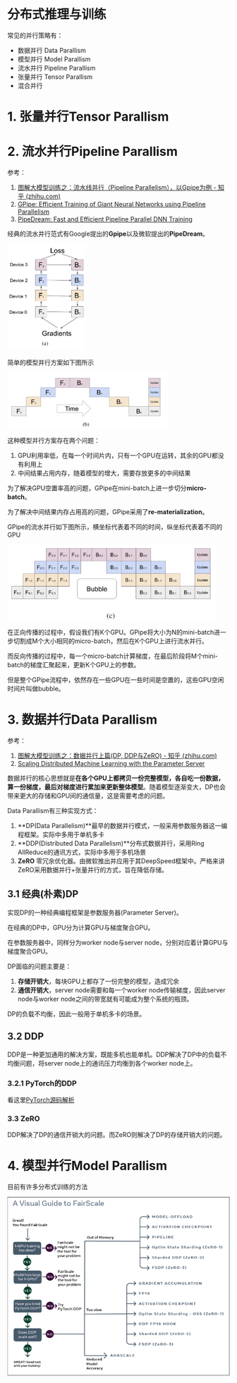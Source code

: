 # 分布式推理与训练

常见的并行策略有：

- 数据并行 Data Parallism
- 模型并行 Model Parallism
- 流水并行 Pipeline Parallism
- 张量并行 Tensor Parallism
- 混合并行



# 1. 张量并行Tensor Parallism





# 2. 流水并行Pipeline Parallism

参考：

1. [图解大模型训练之：流水线并行（Pipeline Parallelism），以Gpipe为例 - 知乎 (zhihu.com)](https://zhuanlan.zhihu.com/p/613196255)
2. [GPipe: Efficient Training of Giant Neural Networks using Pipeline Parallelism](https://arxiv.org/abs/1811.06965)
3. [PipeDream: Fast and Efficient Pipeline Parallel DNN Training](https://arxiv.org/abs/1806.03377)



经典的流水并行范式有Google提出的**Gpipe**以及微软提出的**PipeDream**。



<img src="assets/image-20240912180247452.png" alt="image-20240912180247452" style="zoom:50%;" />



简单的模型并行方案如下图所示

<img src="assets/image-20240912180226280.png" alt="image-20240912180226280" style="zoom:50%;" />

这种模型并行方案存在两个问题：

1. GPU利用率低，在每一个时间片内，只有一个GPU在运转，其余的GPU都没有利用上
2. 中间结果占用内存，随着模型的增大，需要存放更多的中间结果



为了解决GPU空置率高的问题，GPipe在mini-batch上进一步切分**micro-batch**。

为了解决中间结果内存占用高的问题，GPipe采用了**re-materialization**。



GPipe的流水并行如下图所示，横坐标代表着不同的时间，纵坐标代表着不同的GPU

<img src="assets/image-20240912180312933.png" alt="image-20240912180312933" style="zoom: 67%;" />

在正向传播的过程中，假设我们有K个GPU。GPipe将大小为N的mini-batch进一步切割成M个大小相同的micro-batch，然后在K个GPU上进行流水并行。

而反向传播的过程中，每一个micro-batch计算梯度，在最后阶段将M个mini-batch的梯度汇聚起来，更新K个GPU上的参数。



但是整个GPipe流程中，依然存在一些GPU在一些时间是空置的，这些GPU空闲时间片叫做bubble。





# 3. 数据并行Data Parallism

参考：

1. [图解大模型训练之：数据并行上篇(DP, DDP与ZeRO) - 知乎 (zhihu.com)](https://zhuanlan.zhihu.com/p/617133971)
2. [Scaling Distributed Machine Learning  with the Parameter Server](https://www.usenix.org/system/files/conference/osdi14/osdi14-paper-li_mu.pdf)

数据并行的核心思想就是**在各个GPU上都拷贝一份完整模型，各自吃一份数据，算一份梯度，最后对梯度进行累加来更新整体模型**。随着模型逐渐变大，DP也会带来更大的存储和GPU间的通信量，这是需要考虑的问题。



Data Parallism有三种实现方式：

1. **DP(Data Parallelism)**最早的数据并行模式，一般采用参数服务器这一编程框架。实际中多用于单机多卡
2. **DDP(Distributed Data Parallelism)**分布式数据并行，采用Ring AllReduce的通讯方式，实际中多用于多机场景
3. **ZeRO** 零冗余优化器。由微软推出并应用于其DeepSpeed框架中。严格来讲ZeRO采用数据并行+张量并行的方式，旨在降低存储。



## 3.1 经典(朴素)DP

实现DP的一种经典编程框架是参数服务器(Parameter Server)。

在经典的DP中，GPU分为计算GPU与梯度聚合GPU。



在参数服务器中，同样分为worker node与server node，分别对应着计算GPU与梯度聚合GPU。



DP面临的问题主要是：

1. **存储开销大**，每块GPU上都存了一份完整的模型，造成冗余
2. **通信开销大**，server node需要和每一个worker node传输梯度，因此server node与worker node之间的带宽就有可能成为整个系统的瓶颈。



DP的负载不均衡，因此一般用于单机多卡的场景。



## 3.2 DDP

DDP是一种更加通用的解决方案，既能多机也能单机。DDP解决了DP中的负载不均衡问题，将server node上的通讯压力均衡到各个worker node上。





### 3.2.1 PyTorch的DDP

看这里[PyTorch源码解析](./PyTorch源码解析.md)



### 3.3 ZeRO

DDP解决了DP的通信开销大的问题。而ZeRO则解决了DP的存储开销大的问题。







# 4. 模型并行Model Parallism







目前有许多分布式训练的方法

![_images/flowchart.png](assets/flowchart.png)